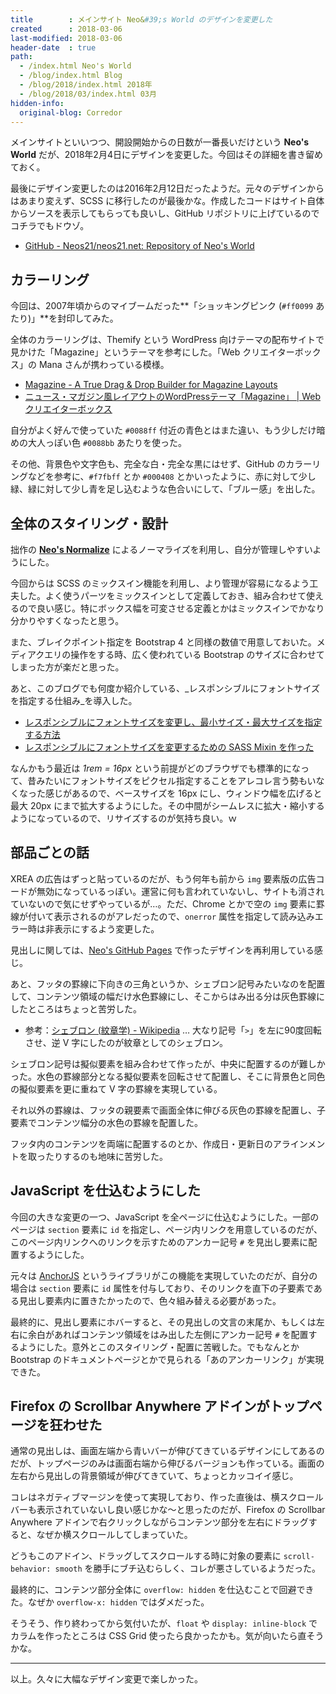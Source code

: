 ```yaml
---
title        : メインサイト Neo&#39;s World のデザインを変更した
created      : 2018-03-06
last-modified: 2018-03-06
header-date  : true
path:
  - /index.html Neo's World
  - /blog/index.html Blog
  - /blog/2018/index.html 2018年
  - /blog/2018/03/index.html 03月
hidden-info:
  original-blog: Corredor
---
```


メインサイトといいつつ、開設開始からの日数が一番長いだけという **Neo's World** だが、2018年2月4日にデザインを変更した。今回はその詳細を書き留めておく。

最後にデザイン変更したのは2016年2月12日だったようだ。元々のデザインからはあまり変えず、SCSS に移行したのが最後かな。作成したコードはサイト自体からソースを表示してもらっても良いし、GitHub リポジトリに上げているのでコチラでもドウゾ。

- [GitHub - Neos21/neos21.net: Repository of Neo's World](https://github.com/Neos21/neos21.net)

## カラーリング

今回は、2007年頃からのマイブームだった**「ショッキングピンク (`#ff0099` あたり)」**を封印してみた。

全体のカラーリングは、Themify という WordPress 向けテーマの配布サイトで見かけた「Magazine」というテーマを参考にした。「Web クリエイターボックス」の Mana さんが携わっている模様。

- [Magazine - A True Drag & Drop Builder for Magazine Layouts](https://themify.me/themes/magazine)
- [ニュース・マガジン風レイアウトのWordPressテーマ「Magazine」 | Webクリエイターボックス](https://www.webcreatorbox.com/webinfo/themify-magazine)

自分がよく好んで使っていた `#0088ff` 付近の青色とはまた違い、もう少しだけ暗めの大人っぽい色 `#0088bb` あたりを使った。

その他、背景色や文字色も、完全な白・完全な黒にはせず、GitHub のカラーリングなどを参考に、`#f7fbff` とか `#000408` とかいったように、赤に対して少し緑、緑に対して少し青を足し込むような色合いにして、「ブルー感」を出した。

## 全体のスタイリング・設計

拙作の **[Neo's Normalize](https://github.com/Neos21/neos-normalize)** によるノーマライズを利用し、自分が管理しやすいようにした。

今回からは SCSS のミックスイン機能を利用し、より管理が容易になるよう工夫した。よく使うパーツをミックスインとして定義しておき、組み合わせて使えるので良い感じ。特にボックス幅を可変させる定義とかはミックスインでかなり分かりやすくなったと思う。

また、ブレイクポイント指定を Bootstrap 4 と同様の数値で用意しておいた。メディアクエリの操作をする時、広く使われている Bootstrap のサイズに合わせてしまった方が楽だと思った。

あと、このブログでも何度か紹介している、_レスポンシブルにフォントサイズを指定する仕組み_を導入した。

- [レスポンシブルにフォントサイズを変更し、最小サイズ・最大サイズを指定する方法](/blog/2017/12/29-02.html)
- [レスポンシブルにフォントサイズを変更するための SASS Mixin を作った](/blog/2018/02/22-02.html)

なんかもう最近は _1rem = 16px_ という前提がどのブラウザでも標準的になって、昔みたいにフォントサイズをピクセル指定することをアレコレ言う勢もいなくなった感じがあるので、ベースサイズを 16px にし、ウィンドウ幅を広げると最大 20px にまで拡大するようにした。その中間がシームレスに拡大・縮小するようになっているので、リサイズするのが気持ち良い。ｗ

## 部品ごとの話

XREA の広告はずっと貼っているのだが、もう何年も前から `img` 要素版の広告コードが無効になっているっぽい。運営に何も言われていないし、サイトも消されていないので気にせずやっているが…。ただ、Chrome とかで空の `img` 要素に罫線が付いて表示されるのがアレだったので、`onerror` 属性を指定して読み込みエラー時は非表示にするよう変更した。

見出しに関しては、[Neo's GitHub Pages](https://neos21.github.io/) で作ったデザインを再利用している感じ。

あと、フッタの罫線に下向きの三角というか、シェブロン記号みたいなのを配置して、コンテンツ領域の幅だけ水色罫線にし、そこからはみ出る分は灰色罫線にしたところはちょっと苦労した。

- 参考：[シェブロン (紋章学) - Wikipedia](https://ja.wikipedia.org/wiki/%E3%82%B7%E3%82%A7%E3%83%96%E3%83%AD%E3%83%B3_(%E7%B4%8B%E7%AB%A0%E5%AD%A6)) … 大なり記号「`>`」を左に90度回転させ、逆 V 字にしたのが紋章としてのシェブロン。

シェブロン記号は擬似要素を組み合わせて作ったが、中央に配置するのが難しかった。水色の罫線部分となる擬似要素を回転させて配置し、そこに背景色と同色の擬似要素を更に重ねて V 字の罫線を実現している。

それ以外の罫線は、フッタの親要素で画面全体に伸びる灰色の罫線を配置し、子要素でコンテンツ幅分の水色の罫線を配置した。

フッタ内のコンテンツを両端に配置するのとか、作成日・更新日のアラインメントを取ったりするのも地味に苦労した。

## JavaScript を仕込むようにした

今回の大きな変更の一つ、JavaScript を全ページに仕込むようにした。一部のページは `section` 要素に `id` を指定し、ページ内リンクを用意しているのだが、このページ内リンクへのリンクを示すためのアンカー記号 `#` を見出し要素に配置するようにした。

元々は [AnchorJS](https://github.com/bryanbraun/anchorjs) というライブラリがこの機能を実現していたのだが、自分の場合は `section` 要素に `id` 属性を付与しており、そのリンクを直下の子要素である見出し要素内に置きたかったので、色々組み替える必要があった。

最終的に、見出し要素にホバーすると、その見出しの文言の末尾か、もしくは左右に余白があればコンテンツ領域をはみ出した左側にアンカー記号 `#` を配置するようにした。意外とこのスタイリング・配置に苦戦した。でもなんとか Bootstrap のドキュメントページとかで見られる「あのアンカーリンク」が実現できた。

## Firefox の Scrollbar Anywhere アドインがトップページを狂わせた

通常の見出しは、画面左端から青いバーが伸びてきているデザインにしてあるのだが、トップページのみは画面右端から伸びるバージョンも作っている。画面の左右から見出しの背景領域が伸びてきていて、ちょっとカッコイイ感じ。

コレはネガティブマージンを使って実現しており、作った直後は、横スクロールバーも表示されていないし良い感じかな〜と思ったのだが、Firefox の Scrollbar Anywhere アドインで右クリックしながらコンテンツ部分を左右にドラッグすると、なぜか横スクロールしてしまっていた。

どうもこのアドイン、ドラッグしてスクロールする時に対象の要素に `scroll-behavior: smooth` を勝手にブチ込むらしく、コレが悪さしているようだった。

最終的に、コンテンツ部分全体に `overflow: hidden` を仕込むことで回避できた。なぜか `overflow-x: hidden` ではダメだった。

そうそう、作り終わってから気付いたが、`float` や `display: inline-block` でカラムを作ったところは CSS Grid 使ったら良かったかも。気が向いたら直そうかな。

---

以上。久々に大幅なデザイン変更で楽しかった。
